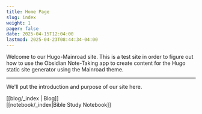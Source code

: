 ```yaml
---
title: Home Page
slug: index
weight: 1
pager: false
date: 2025-04-15T12:04:00
lastmod: 2025-04-23T08:44:34-04:00
---
```


Welcome to our Hugo-Mainroad site. This is a test site in order to figure out how to use the Obsidian Note-Taking app to create content for the Hugo static site generator using the Mainroad theme.

----

We'll put the introduction and purpose of our site here.  

[[blog/_index | Blog]]  
[[notebook/_index|Bible Study Notebook]]
